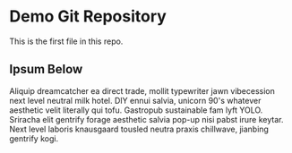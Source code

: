 # Demo Git Repository

This is the first file in this repo.

## Ipsum Below

Aliquip dreamcatcher ea direct trade, mollit typewriter jawn vibecession next level neutral milk hotel. DIY ennui salvia, unicorn 90's whatever aesthetic velit literally qui tofu. Gastropub sustainable fam lyft YOLO. Sriracha elit gentrify forage aesthetic salvia pop-up nisi pabst irure keytar. Next level laboris knausgaard tousled neutra praxis chillwave, jianbing gentrify kogi.